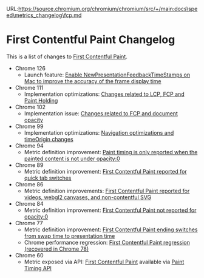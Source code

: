 URL:https://source.chromium.org/chromium/chromium/src/+/main:docs\speed\metrics_changelog\fcp.md
# First Contentful Paint Changelog

This is a list of changes to [First Contentful Paint](https://web.dev/fcp).

* Chrome 126
  * Launch feature: [Enable NewPresentationFeedbackTimeStamps on Mac to improve the accuracy of the frame display time](2024_06_inp_lcp_fcp.md)
* Chrome 111
  * Implementation optimizations: [Changes related to LCP, FCP and Paint Holding](2023_03_lcp_fcp.md)
* Chrome 102
  * Implementation issue: [Changes related to FCP and document opacity](2022_04_fcp.md)
* Chrome 99
  * Implementation optimizations: [Navigation optimizations and timeOrigin changes](2022_03_lcp_fcp.md)
* Chrome 94
  * Metric definition improvement: [Paint timing is only reported when the painted content
  is not under opacity:0](2021_07_fcp.md)
* Chrome 89
  * Metric definition improvement: [First Contentful Paint reported for quick tab switches](2020_11_fcp.md)
* Chrome 86
  * Metric definition improvements: [First Contentful Paint reported for videos, webgl2 canvases, and non-contentful SVG](2020_07_fcp.md)
* Chrome 84
  * Metric definition improvement: [First Contentful Paint not reported for opacity:0](2020_06_fcp.md)
* Chrome 77
  * Metric definition improvement: [First Contentful Paint ending switches from swap time to presentation time](2019_12_fcp.md)
  * Chrome performance regression: [First Contentful Paint regression (recovered in Chrome 78)](2019_12_fcp.md)
* Chrome 60
  * Metric exposed via API: [First Contentful Paint](https://web.dev/first-contentful-paint/) available via [Paint Timing API](https://w3c.github.io/paint-timing/#first-contentful-paint)
